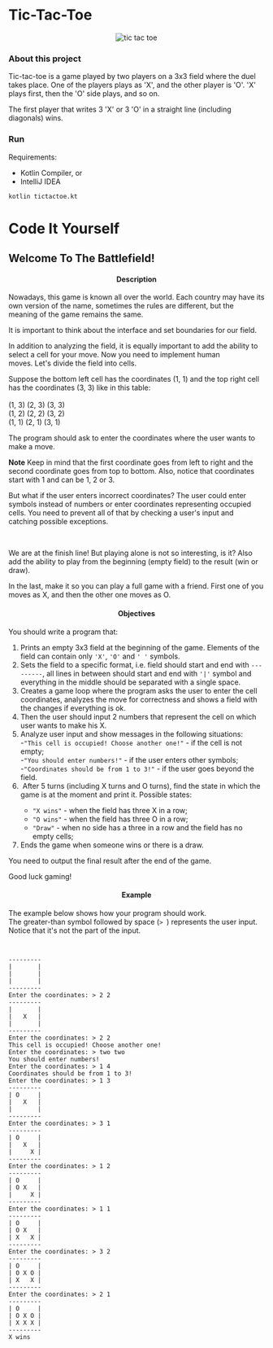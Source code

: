 # Tic-Tac-Toe

<p align=center>
<img src="https://thumbs.gfycat.com/UnsungIncompleteCicada-size_restricted.gif" alt="tic tac toe" title="tic tac toe">
</p>

### About this project

Tic-tac-toe is a game played by two players on a 3x3 field where the duel takes place. One of the players plays as 'X', and the other player is 'O'. 'X' plays first, then the 'O' side plays, and so on.

The first player that writes 3 'X' or 3 'O' in a straight line (including diagonals) wins.

### Run

Requirements:
- Kotlin Compiler, or
- IntelliJ IDEA

`kotlin tictactoe.kt`



# Code It Yourself

## Welcome To The Battlefield!


<h4 style="text-align: center;">Description</h4>

<p>Nowadays, this game is known all over the world. Each country may have its own version of the name, sometimes the rules are different, but the meaning of the game remains the same.</p>

<p>It is important to think about the interface and set boundaries for our field.</p>

<p>In addition to analyzing the field, it is equally important to add the ability to select a cell for your move. Now you need to implement human moves. Let's divide the field into cells.</p>

<p>Suppose the bottom left cell has the coordinates (1, 1) and the top right cell has the coordinates (3, 3) like in this table:<br>
<br>
(1, 3) (2, 3) (3, 3)<br>
(1, 2) (2, 2) (3, 2)<br>
(1, 1) (2, 1) (3, 1)</p>

<p>The program should ask to enter the coordinates where the user wants to make a move.</p>

<p><strong>Note</strong> Keep in mind that the first coordinate goes from left to right and the second coordinate goes from top to bottom. Also, notice that coordinates start with 1 and can be 1, 2 or 3.</p>

<p>But what if the user enters incorrect coordinates? The user could enter symbols instead of numbers or enter coordinates representing occupied cells. You need to prevent all of that by checking a user's input and catching possible exceptions.</p>
<p> </p>

<p>We are at the finish line! But playing alone is not so interesting, is it? Also add the ability to play from the beginning (empty field) to the result (win or draw).</p>

<p>In the last, make it so you can play a full game with a friend. First one of you moves as X, and then the other one moves as O.</p>


<h4 style="text-align: center;">Objectives</h4>

<p>You should write a program that:</p>

<ol>
	<li>Prints an empty 3x3 field at the beginning of the game. Elements of the field can contain only <code class="java">'X'</code>, <code class="java">'O'</code> and <code class="java">' '</code> symbols.</li>
	<li>Sets the field to a specific format, i.e. field should start and end with <code class="java">---------</code>, all lines in between should start and end with <code class="java">'|'</code> symbol and everything in the middle should be separated with a single space.  </li>
	<li>Creates a game loop where the program asks the user to enter the cell coordinates, analyzes the move for correctness and shows a field with the changes if everything is ok.</li>
	<li>Then the user should input 2 numbers that represent the cell on which user wants to make his X.</li>
	<li>Analyze user input and show messages in the following situations:<br>
	-<code class="java">"This cell is occupied! Choose another one!"</code> - if the cell is not empty;<br>
	-<code class="java">"You should enter numbers!"</code> - if the user enters other symbols;<br>
	-<code class="java">"Coordinates should be from 1 to 3!"</code> - if the user goes beyond the field.</li>
	<li> After 5 turns (including X turns and O turns), find the state in which the game is at the moment and print it. Possible states:</li>
<ul>
	<li><code class="java">"X wins"</code> - when the field has three X in a row;</li>
	<li><code class="java">"O wins"</code> - when the field has three O in a row;</li>
	<li><code class="java">"Draw"</code> - when no side has a three in a row and the field has no empty cells;</li>
</ul>
	<li>Ends the game when someone wins or there is a draw.</li>
</ol>

<p>You need to output the final result after the end of the game.</p>

<p>Good luck gaming!</p>
	

<h4 style="text-align: center;">Example</h4>

<p>The example below shows how your program should work.<br>
The greater-than symbol followed by space (<code class="java">&gt; </code>) represents the user input. Notice that it's not the part of the input.</p>

<pre><code class="language-no-highlight">

---------
|       |
|       |
|       |
---------
Enter the coordinates: &gt; 2 2
---------
|       |
|   X   |
|       |
---------
Enter the coordinates: &gt; 2 2
This cell is occupied! Choose another one!
Enter the coordinates: &gt; two two
You should enter numbers!
Enter the coordinates: &gt; 1 4
Coordinates should be from 1 to 3!
Enter the coordinates: &gt; 1 3
---------
| O     |
|   X   |
|       |
---------
Enter the coordinates: &gt; 3 1
---------
| O     |
|   X   |
|     X |
---------
Enter the coordinates: &gt; 1 2
---------
| O     |
| O X   |
|     X |
---------
Enter the coordinates: &gt; 1 1
---------
| O     |
| O X   |
| X   X |
---------
Enter the coordinates: &gt; 3 2
---------
| O     |
| O X O |
| X   X |
---------
Enter the coordinates: &gt; 2 1
---------
| O     |
| O X O |
| X X X |
---------
X wins
</code></pre>
